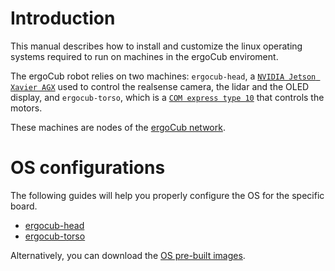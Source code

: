 # Introduction

This manual describes how to install and customize the linux operating systems required to run on machines in the ergoCub enviroment. 

The ergoCub robot relies on two machines: `ergocub-head`, a [`NVIDIA Jetson Xavier AGX`](https://www.nvidia.com/en-us/autonomous-machines/embedded-systems/jetson-xavier-series/) used to control the realsense camera, the lidar and the OLED display, and `ergocub-torso`, which is a [`COM express type 10`](https://www.advantech.com/en-eu/products/0a009637-4f9d-4541-8624-a55de3ffb2a6/som-7583/mod_17ca9251-bdf5-4f74-9256-edd63a373b39) that controls the motors.

These machines are nodes of the [ergoCub network](network.md).

# OS configurations

The following guides will help you properly configure the OS for the specific board.

- [ergocub-head](../icub_operating_systems/icubos/jetpack.md)
- [ergocub-torso](ergocub_torso/install_from_scratch.md)

Alternatively, you can download the [OS pre-built images](../icub_operating_systems/download.md).
